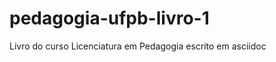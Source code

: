 pedagogia-ufpb-livro-1
======================

Livro do curso Licenciatura em Pedagogia escrito em asciidoc

